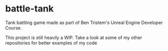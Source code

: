 # battle-tank
Tank battling game made as part of Ben Tristem's Unreal Engine Developer Course.

This project is still heavily a WIP. Take a look at some of my other repositories for better examples of my code
